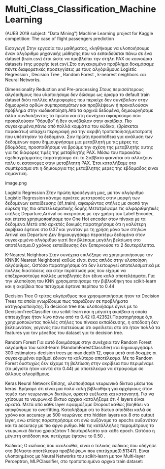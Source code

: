 # Multi_Class_Classification_MachineLearning
(AUEB 2019 subject: "Data Mining") Machine Learning project for Kaggle competition: The case of flight passengers prediction

Εισαγωγή
Στην εργασία του μαθήματος, κληθήκαμε να υλοποιήσουμε έναν αλγόριθμο μηχανικής μάθησης που να εκπαιδεύεται πάνω σε ένα dataset (train.csv) έτσι ώστε να προβλέπει την στήλη PAX σε καινούρια datasets (της μορφής test.csv).Στο συγκεκριμένο προβλήμα δοκιμάσαμε πέντε διαφορετικές προσεγγίσεις με τους αλγόριθμους:Logistic Regression , Decision Tree , Random Forest , k-nearest neighbors και Neural Networks.

Dimensionality Reduction and Pre-processing
Στους περισσότερους αλγόριθμους που υλοποιήσαμε δεν δώσαμε ως όρισμα το default train dataset διότι πολλές πληροφορίες που περιείχε δεν συνέβαλαν στην δημιουργία ορθών συμπερασμάτων και προβλέψεων ή προκαλούσαν πρόβλημα στην κωδικοποίηση.Από τα αρχικά δεδομένα, δημιουργήσαμε άλλα συνδυάζοντας τα πρώτα και στη συνέχεια αφαιρέσαμε όσα προκαλούσαν "θόρυβο" ή δεν συνέβαλαν στην ακρίβεια. Πιο συγκεκριμένα,πάνω από πολλά κομμάτια του κώδικα, (βρίσκεται παρακάτω) υπάρχει περιγραφή για την ακριβή τροποποίηση/μετατροπή που υπέστησαν τα δεδομένα. Σαν πρώτη προσπάθεια για ανάλυση των δεδομένων αφου δημιουργήσαμε μια μεταβλητή με τις μέρες τις βδομάδας, προσπαθήσαμε να βρούμε την σχέση της μεταβλητής αυτης για τις διάφορες τιμές της μεταβλητής PAX. Μέσω του παρακάτω σχεδιαγράμματος παρατηήσαμε ότι το Σαββατο φαινεται οτι αλλαζουν πολυ οι κατανομες στην μεταβλτητη PAX. Έτσι καταλήξαμε στο συμπέρασμα οτι η δημιουργια της μεταβλητης μερες της εβδομαδας ειναι σημαντικη.

image.png

Logistic Regression
Στην πρώτη προσέγγιση μας, με τον αλγόριθμο Logistic Regression κάναμε αρκέτες μετατροπές στην μορφή των δεδομένων εκπαίδευσης (df_train), αφαιρώντας στήλες με σκοπό την εύρεση της πιο αποτελεσματικής δομής.Μετατρέψαμε τις αλφαριθμητικές στήλες Departure,Arrival σε ακεραίους με την χρήση του Label Encoder, και έπειτα χρησιμοποιήσαμε τον One Hot encoder στον πίνακα με τα δεδομένα.Μετά από αρκετές δοκιμές παρατηρήσαμε ότι η καλύτερη ακρίβεια έφτανε στο 0.37 και γινόταν με τη χρήση μόνο των στηλών Arrival και Departure.Δεν δημιουργήσαμε περαιτέρω δεδομένα στον συγκεκριμένο αλγόριθμο γιατί δεν βλέπαμε μεγάλη βελτίωση στο αποτέλεσμα.Ο χρόνος εκπαίδευσης δεν ξεπερνούσε τα 2 δευτερόλεπτα.

K-Nearest Neighbors
Στην συνέχεια επιλέξαμε να χρησιμποιήσουμε τον KNN(K-Nearest Neighbors) καθώς είναι ένας απλός στην υλοποίηση αλγόριθμος. Ωστόσο παρατηρήσαμε ότι δεν λειτουργεί αποτελεσματικά με πολλές διαστάσεις και στην περίπτωση μας που είχαμε να επεξεργαστούμε πολλές μεταβλητές δεν έδινε καλά αποτελέσματα. Για την υλοποίηση του KNN χρησιμοποιήσαμε την βιβλιοθήκη του scikit-learn και η ακρίβεια που πετύχαμε έφτανε περίπου το 0.44

Decision Tree
Ο τρίτος αλγόριθμος που χρησιμοποιήσαμε ήταν τα Decision Trees τα οποία γνωρίζουμε πως ταιριάζουν σε προβλήματα κατηγοριοποίησης.Το decision tree που υλοποιήσαμε έγινε με το DecisionTreeClassifier του scikit-learn και η μέγιστη ακρίβεια η οποία επιτεύχθηκε ήταν λίγο πάνω από το 0.42 (0.42352).Παρατηρήσαμε ό,τι χρησιμοποιώντας πολλές στήλες του πίνακα εκπαίδευσης, η απόδοση δεν βελτιωνόταν, γεγονός που πιστεύουμε ότι οφείλεται στο ότι ήταν πολλά τα features για τον μέγεθος του dataset για το decision tree.

Random Forest
Για αυτό δοκιμάσαμε στην συνέχεια τον Random Forest αλγόριθμο του scikit-learn (RandomForestClassifier) και δημιουργήσαμε 300 estimators-decision trees με max depth 12, αφού μετά από δοκιμές οι συγκεκριμένοι αριθμοί έδιναν το καλύτερο αποτέλεσμα. Με το Random Forest δυστυχώς δεν είχαμε τη βελτίωση στην ακρίβεια που περιμέναμε (το μέγιστο ήταν κοντά στο 0.44) με αποτέλεσμα να στραφούμε σε άλλους αλγορίθμους.

Keras Neural Network
Επίσης, υλοποιήσαμε νευρωνικά δίκτυα μέσω του keras. Βρήκαμε ότι είναι μια πολύ καλή βιβλιοθήκη για αρχάριους στον τομέα των νευρωνικών δικτύων, αρκετά ευέλικτη και κατανοητή. Για να χτίσουμε το νευρωνικό δίκτυο αρχικα καταλήξαμε ότι 4 layers είναι αρκετά. Μετά από κάθε layer εφαρμόζαμε Dropout καθώς βοηθάει να αποφύγουμε το overfitting. Καταλήξαμε οτι το δίκτυο αποδίδει καλά σε χρόνο και accuracy με 500 νευρώνες στα hidden layers και 8 στο output layer, ενώ επίσης παρατηρήσαμε οτι ενώ αυξάναμε τα epochs αυξανόταν και το accuracy με πιο αργο ρυθμο. Με τις κατάλληλες παραμέτρους το νευρωνικό δίκτυο χρειαζόταν 1 δευτερόλεπτο για κάθε epoch. Ωστόσο η μέγιστη απόδοση που πετύχαμε έφτανε το 0.50 .

Κώδικας
Ο κώδικας που ακολουθεί, είναι ο τελικός κώδικας που οδήγησε στο βέλτιστο αποτέλεσμα προβλέψεων που επιτύχαμε(0.51347). Είναι υλοποιημένος με Neural Networks του scikit-learn με τον Multi-layer Perceptron, MLPClassifier, στο τροποποιημένο αρχικό train dataset:
